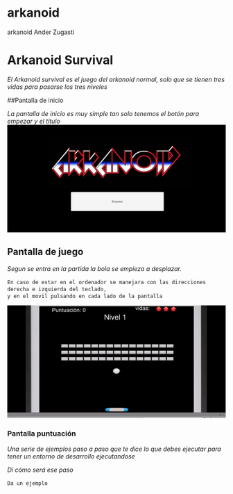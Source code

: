 # arkanoid
arkanoid Ander Zugasti
# Arkanoid Survival

_El Arkanoid survival es el juego del arkanoid normal, solo que se tienen tres vidas para pasarse los tres niveles_

##Pantalla de inicio 

_La pantalla de inicio es muy simple tan solo tenemos el botón para empezar y el titulo_
<img src="imagenes/imagen arkanoid inicio.png" />




## Pantalla de juego 

_Segun se entra en la partida la bola se empieza a desplazar._

```
En caso de estar en el ordenador se manejara con las direcciones derecha e izquierda del teclado,
y en el movil pulsando en cada lado de la pantalla
```
![](imagenes/juego.gif)
### Pantalla puntuación

_Una serie de ejemplos paso a paso que te dice lo que debes ejecutar para tener un entorno de desarrollo ejecutandose_

_Dí cómo será ese paso_

```
Da un ejemplo
```
